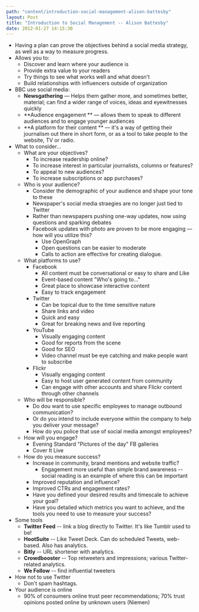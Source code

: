 ```yaml
---
path: "content/introduction-social-management-alison-battesby"
layout: Post
title: "Introduction to Social Management -- Alison Battesby"
date: 2012-01-27 14:15:30
---
```


* Having a plan can prove the objectives behind a social media strategy, as well as a way to measure progress.
* Allows you to:
    * Discover and learn where your audience is
    * Provide extra value to your readers
    * Try things to see what works well and what doesn't
    * Build relationships with influencers outside of organization
* BBC use social media:
    * **Newsgathering** — Helps them gather more, and sometimes better, material; can find a wider range of voices, ideas and eyewitnesses quickly
    * **Audience engagement ** — allows them to speak to different audiences and to engage younger audiences
    * **A platform for their content ** — it's a way of getting their journalism out there in short form, or as a tool to take people to the website, TV or radio.
* What to consider...
    * What are your objectives?
        * To increase readership online?
        * To increase interest in particular journalists, columns or features?
        * To appeal to new audiences?
        * To increase subscriptions or app purchases?
    * Who is your audience?
        * Consider the demographic of your audience and shape your tone to these
        * Newspaper's social media straegies are no longer just tied to Twitter
        * Rather than newspapers pushing one-way updates, now using questions and sparking debates
        * Facebook updates with photo are proven to be more engaging — how will you utilize this?
            * Use OpenGraph
            * Open questions can be easier to moderate
            * Calls to action are effective for creating dialogue.
    * What platforms to use?
        * Facebook
             * All content must be conversational or easy to share and Like
             * Event-based content "Who's going to..."
             * Great place to showcase interactive content
             * Easy to track engagement
        * Twitter
             * Can be topical due to the time sensitive nature
             * Share links and video
             * Quick and easy
             * Great for breaking news and live reporting
        * YouTube
             * Visually engaging content
             * Good for reports from the scene
             * Good for SEO
             * Video channel must be eye catching and make people want to subscribe
        * Flickr
             * Visually engaging content
             * Easy to host user generated content from community
             * Can engage with other accounts and share Flickr content through other channels
    * Who will be responsible?
        * Do dou want to use specific employees to manage outbound communication?
        * Or do you intend to include everyone within the company to help you deliver your message?
        * How do you police that use of social media amongst employees?
    * How will you engage?
        * Evening Standard "Pictures of the day" FB galleries
        * Cover It Live
     * How do you measure success?
        * Increase in community, brand mentions and website traffic?
            * Engagement more useful than simple brand awareness -- social reading is an example of where this can be important
        * Improved reputation and influence?
        * Improved CTRs and engagement rates?
        * Have you defined your desired results and timescale to achieve your goal?
        * Have you detailed which metrics you want to achieve, and the tools you need to use to measure your success?
* Some tools
    + **Twitter Feed** -- link a blog directly to Twitter. It's like Tumblr used to be!
    + **HootSuite** -- Like Tweet Deck. Can do scheduled Tweets, web-based. Also has analytics.
    + **Bitly** -- URL shortener with analytics.
    + **Crowdbooster** -- Top retweeters and impressions; various Twitter-related analytics.
    + **We Follow** -- find influential tweeters
* How not to use Twitter
    * Don't spam hashtags.
* Your audience is online
    * 90% of consumers online trust peer recommendations; 70% trust opinions posted online by unknown users (Niemen)
